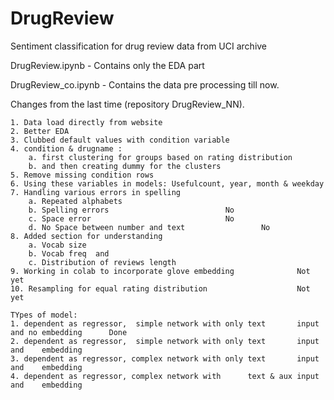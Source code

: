 # DrugReview
Sentiment classification for drug review data from UCI archive


DrugReview.ipynb - Contains only the EDA part


DrugReview_co.ipynb - Contains the data pre processing till now.


Changes from the last time (repository DrugReview_NN).

	1. Data load directly from website
	2. Better EDA
	3. Clubbed default values with condition variable
	4. condition & drugname : 
		a. first clustering for groups based on rating distribution 
		b. and then creating dummy for the clusters
	5. Remove missing condition rows
	6. Using these variables in models: Usefulcount, year, month & weekday 
	7. Handling various errors in spelling 
		a. Repeated alphabets 
		b. Spelling errors 							No
		c. Space error								No
		d. No Space between number and text					No
	8. Added section for understanding
		a. Vocab size 
		b. Vocab freq  and 
		c. Distribution of reviews length
	9. Working in colab to incorporate glove embedding				Not yet
	10. Resampling for equal rating distribution					Not yet
	
	TYpes of model:
	1. dependent as regressor,  simple network with only text       input and no embedding		Done
	2. dependent as regressor,  simple network with only text       input and    embedding
	3. dependent as regressor, complex network with only text       input and    embedding
	4. dependent as regressor, complex network with      text & aux input and    embedding	
	
	
	
	
	
	
	
